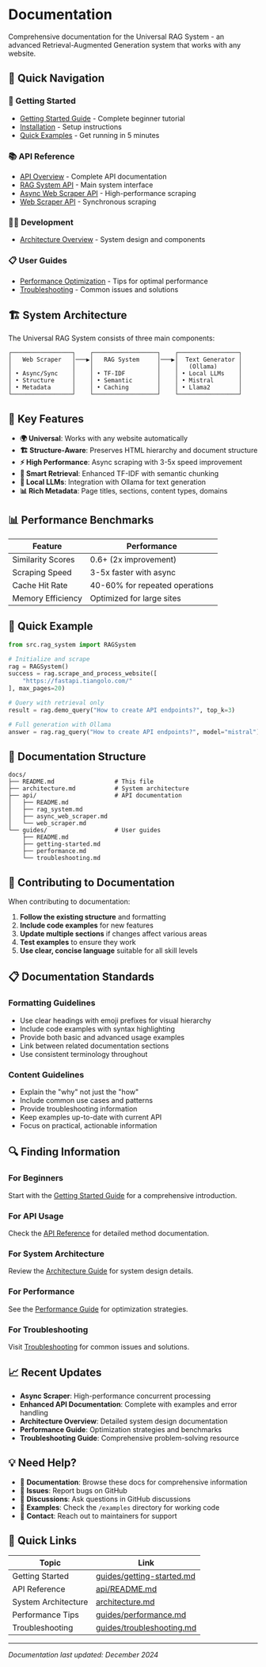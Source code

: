 # Documentation

Comprehensive documentation for the Universal RAG System - an advanced Retrieval-Augmented Generation system that works with any website.

## 📖 Quick Navigation

### 🚀 Getting Started
- [Getting Started Guide](./guides/getting-started.md) - Complete beginner tutorial
- [Installation](./guides/getting-started.md#quick-installation) - Setup instructions
- [Quick Examples](./guides/getting-started.md#your-first-rag-query) - Get running in 5 minutes

### 📚 API Reference
- [API Overview](./api/README.md) - Complete API documentation
- [RAG System API](./api/rag_system.md) - Main system interface
- [Async Web Scraper API](./api/async_web_scraper.md) - High-performance scraping
- [Web Scraper API](./api/web_scraper.md) - Synchronous scraping

### 👨‍💻 Development
- [Architecture Overview](./architecture.md) - System design and components

### 📋 User Guides
- [Performance Optimization](./guides/performance.md) - Tips for optimal performance
- [Troubleshooting](./guides/troubleshooting.md) - Common issues and solutions

## 🏗️ System Architecture

The Universal RAG System consists of three main components:

```
┌─────────────────┐    ┌──────────────────┐    ┌─────────────────┐
│   Web Scraper   │───▶│   RAG System     │───▶│  Text Generator │
│                 │    │                  │    │   (Ollama)      │
│ • Async/Sync    │    │ • TF-IDF         │    │ • Local LLMs    │
│ • Structure     │    │ • Semantic       │    │ • Mistral       │
│ • Metadata      │    │ • Caching        │    │ • Llama2        │
└─────────────────┘    └──────────────────┘    └─────────────────┘
```

## 🎯 Key Features

- **🌍 Universal**: Works with any website automatically
- **🏗️ Structure-Aware**: Preserves HTML hierarchy and document structure
- **⚡ High Performance**: Async scraping with 3-5x speed improvement
- **🧠 Smart Retrieval**: Enhanced TF-IDF with semantic chunking
- **🤖 Local LLMs**: Integration with Ollama for text generation
- **📊 Rich Metadata**: Page titles, sections, content types, domains

## 📊 Performance Benchmarks

| Feature | Performance |
|---------|-------------|
| Similarity Scores | 0.6+ (2x improvement) |
| Scraping Speed | 3-5x faster with async |
| Cache Hit Rate | 40-60% for repeated operations |
| Memory Efficiency | Optimized for large sites |

## 🔧 Quick Example

```python
from src.rag_system import RAGSystem

# Initialize and scrape
rag = RAGSystem()
success = rag.scrape_and_process_website([
    "https://fastapi.tiangolo.com/"
], max_pages=20)

# Query with retrieval only
result = rag.demo_query("How to create API endpoints?", top_k=3)

# Full generation with Ollama
answer = rag.rag_query("How to create API endpoints?", model="mistral")
```

## 📁 Documentation Structure

```
docs/
├── README.md                 # This file
├── architecture.md           # System architecture
├── api/                      # API documentation
│   ├── README.md
│   ├── rag_system.md
│   ├── async_web_scraper.md
│   └── web_scraper.md
└── guides/                   # User guides
    ├── README.md
    ├── getting-started.md
    ├── performance.md
    └── troubleshooting.md
```

## 🤝 Contributing to Documentation

When contributing to documentation:

1. **Follow the existing structure** and formatting
2. **Include code examples** for new features
3. **Update multiple sections** if changes affect various areas
4. **Test examples** to ensure they work
5. **Use clear, concise language** suitable for all skill levels

## 📋 Documentation Standards

### Formatting Guidelines
- Use clear headings with emoji prefixes for visual hierarchy
- Include code examples with syntax highlighting
- Provide both basic and advanced usage examples
- Link between related documentation sections
- Use consistent terminology throughout

### Content Guidelines
- Explain the "why" not just the "how"
- Include common use cases and patterns
- Provide troubleshooting information
- Keep examples up-to-date with current API
- Focus on practical, actionable information

## 🔍 Finding Information

### For Beginners
Start with the [Getting Started Guide](./guides/getting-started.md) for a comprehensive introduction.

### For API Usage
Check the [API Reference](./api/README.md) for detailed method documentation.

### For System Architecture
Review the [Architecture Guide](./architecture.md) for system design details.

### For Performance
See the [Performance Guide](./guides/performance.md) for optimization strategies.

### For Troubleshooting
Visit [Troubleshooting](./guides/troubleshooting.md) for common issues and solutions.

## 📈 Recent Updates

- **Async Scraper**: High-performance concurrent processing
- **Enhanced API Documentation**: Complete with examples and error handling
- **Architecture Overview**: Detailed system design documentation
- **Performance Guide**: Optimization strategies and benchmarks
- **Troubleshooting Guide**: Comprehensive problem-solving resource

## 💡 Need Help?

- 📖 **Documentation**: Browse these docs for comprehensive information
- 🐛 **Issues**: Report bugs on GitHub
- 💬 **Discussions**: Ask questions in GitHub discussions
- 🚀 **Examples**: Check the `/examples` directory for working code
- 📧 **Contact**: Reach out to maintainers for support

## 🔗 Quick Links

| Topic | Link |
|-------|------|
| Getting Started | [guides/getting-started.md](./guides/getting-started.md) |
| API Reference | [api/README.md](./api/README.md) |
| System Architecture | [architecture.md](./architecture.md) |
| Performance Tips | [guides/performance.md](./guides/performance.md) |
| Troubleshooting | [guides/troubleshooting.md](./guides/troubleshooting.md) |

---

*Documentation last updated: December 2024*